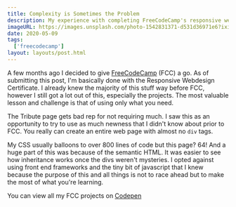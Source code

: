 ```yaml
---
title: Complexity is Sometimes the Problem
description: My experience with completing FreeCodeCamp's responsive web certificate
imageURL: https://images.unsplash.com/photo-1542831371-d531d36971e6?ixid=MXwxMjA3fDB8MHxwaG90by1wYWdlfHx8fGVufDB8fHw%3D&ixlib=rb-1.2.1&auto=format&fit=crop&w=1350&q=80
date: 2020-05-09
tags:
  ['freecodecamp']
layout: layouts/post.html
---
```


A few months ago I decided to give [FreeCodeCamp](https://www.freecodecamp.org/) (FCC) a go. As of submitting this post, I'm basically done with the Responsive Webdesign Certificate. I already knew the majority of this stuff way before FCC, however I still got a lot out of this, especially the projects. The most valuable lesson and challenge is that of using only what you need.

The Tribute page gets bad rep for not requiring much. I saw this as an opportunity to try to use as much newness that I didn't know about prior to FCC. You really can create an entire web page with almost no <code>div</code> tags. 

My CSS usually balloons to over 800 lines of code but this page? 64! And a huge part of this was because of the semantic HTML. It was easier to see how inheritance works once the divs weren't mysteries. I opted against using front end frameworks and the tiny bit of javascript that I knew because the purpose of this and all things is not to race ahead but to make the most of what you're learning. 

You can view all my FCC projects on [Codepen](https://codepen.io/smolcodes)

